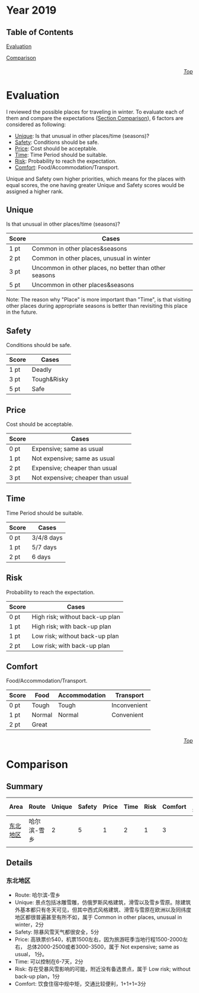 Year 2019
=============================
## Table of Contents
[Evaluation](#Evaluation)

[Comparison](#Comparison)

###### <p dir='rtl' align='right'>[Top](#Table-of-contents)</p>
# Evaluation
I reviewed the possible places for traveling in winter. To evaluate each of them and compare the expectations ([Section Comparison](#Comparison)), 6 factors are considered as following:
* [Unique](#Unique): Is that unusual in other places/time (seasons)?
* [Safety](#Safety): Conditions should be safe.
* [Price](#Price): Cost should be acceptable.
* [Time](#Time): Time Period should be suitable.
* [Risk](#Risk): Probability to reach the expectation.
* [Comfort](#Comfort): Food/Accommodation/Transport.

Unique and Safety own higher priorities, which means for the places with equal scores, the one having greater Unique and Safety scores would be assigned a higher rank.

## Unique
Is that unusual in other places/time (seasons)?

| Score | Cases |
| --- | --- |
| 1 pt | Common in other places&seasons |
| 2 pt | Common in other places, unusual in winter |
| 3 pt | Uncommon in other places, no better than other seasons |
| 5 pt | Uncommon in other places&seasons |

Note: The reason why "Place" is more important than "Time", is that visiting other places during appropriate seasons is better than revisiting this place in the future.

## Safety
Conditions should be safe.

| Score | Cases |
| --- | --- |
| 1 pt | Deadly |
| 3 pt | Tough&Risky |
| 5 pt | Safe |

## Price
Cost should be acceptable.

| Score | Cases |
| --- | --- |
| 0 pt | Expensive; same as usual |
| 1 pt | Not expensive; same as usual |
| 2 pt | Expensive; cheaper than usual |
| 3 pt | Not expensive; cheaper than usual |

## Time
Time Period should be suitable.

| Score | Cases |
| --- | --- |
| 0 pt | 3/4/8 days |
| 1 pt | 5/7 days |
| 2 pt | 6 days|

## Risk
Probability to reach the expectation.

| Score | Cases |
| --- | --- |
| 0 pt | High risk; without back-up plan |
| 1 pt | High risk; with back-up plan |
| 1 pt | Low risk; without back-up plan |
| 2 pt | Low risk; with back-up plan |

## Comfort
Food/Accommodation/Transport.

| Score | Food | Accommodation | Transport |
| --- | --- | --- | --- |
| 0 pt | Tough | Tough | Inconvenient |
| 1 pt | Normal | Normal | Convenient |
| 2 pt | Great |  | |

###### <p dir='rtl' align='right'>[Top](#Table-of-contents)</p>
# Comparison
## Summary

| Area | Route | Unique | Safety | Price | Time | Risk | Comfort | Total Score |
| --- | --- | --- | --- | --- | --- | --- | --- | --- |
| [东北地区](#东北地区) | 哈尔滨-雪乡 | 2 | 5 | 1 | 2 | 1 | 3 | 14 |
|  |  |  |  |  |  |  |  |  |

## Details
### 东北地区
* Route: 哈尔滨-雪乡
* Unique: 景点包括冰雕雪雕，仿俄罗斯风格建筑，滑雪以及雪乡雪原。除建筑外基本都只有冬天可见，但其中西式风格建筑、滑雪与雪原在欧洲以及同纬度地区都很普遍甚至有所不如，属于 Common in other places, unusual in winter，2分
* Safety: 除暴风雪天气都很安全，5分
* Price: 高铁票价540，机票1500左右，因为旅游旺季当地行程1500-2000左右， 总体2000-2500或者3000-3500，属于 Not expensive; same as usual， 1分。
* Time: 可以控制在6-7天，2分
* Risk: 存在受暴风雪影响的可能，附近没有备选景点，属于 Low risk; without back-up plan，1分
* Comfort: 饮食住宿中规中矩，交通比较便利，1+1+1=3分



